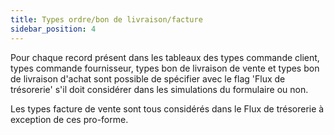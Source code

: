 ```yaml
---
title: Types ordre/bon de livraison/facture
sidebar_position: 4
---
```


Pour chaque record présent dans les tableaux des types commande client, types commande fournisseur, types bon de livraison de vente et types bon de livraison d'achat sont possible de spécifier avec le flag 'Flux de trésorerie' s'il doit considérer dans les simulations du formulaire ou non.

Les types facture de vente sont tous considérés dans le Flux de trésorerie à exception de ces pro-forme.






